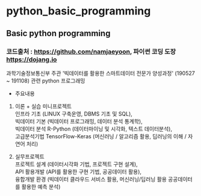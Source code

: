 # python_basic_programming

## Basic python programming   

### 코드출처 : https://github.com/namjaeyoon, 파이썬 코딩 도장 https://dojang.io 

과학기술정보통신부 주관 '빅데이터를 활용한 스마트데이터 전문가 양성과정' (190527 ~ 191108) 관련 python 프로그래밍 

* 주요내용

1. 이론 + 실습 미니프로젝트 <br>
인프라 기초 (LINUX 구축운영, DBMS 기초 및 SQL), <br> 
빅데이터 기본 (빅데이터 프로그래밍, 데이터 분석 통계학), <br> 
빅데이터 분석 R-Python (데이터마이닝 및 시각화, 텍스트 데이터분석), <br>
고급분석기법 TensorFlow-Keras (머신러닝 / 알고리즘 활용, 딥러닝의 이해 / 자연어 처리) 

2. 실무프로젝트 <br>
프로젝트 설계 (데이터시각화 기법, 프로젝트 구현 설계), <br>
API 활용개발 (API를 활용한 구현 기법, 공공데이터 활용), <br>
융합개발 환경 (빅데이터 클라우드 서비스 활용, 머신러닝/딥러닝 활용 공공데이터를 활용한 예측 분석)
